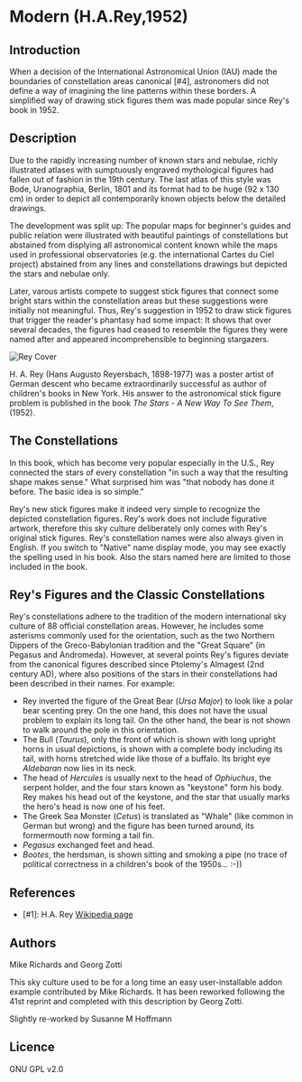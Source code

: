# Modern (H.A.Rey,1952)

## Introduction

When a decision of the International Astronomical Union (IAU) made the boundaries of constellation areas canonical [#4], astronomers did not define a way of imagining the line patterns within these borders. A simplified way of drawing stick figures them was made popular since Rey's book in 1952.   

## Description

Due to the rapidly increasing number of known stars and nebulae, richly illustrated atlases with sumptuously engraved mythological figures had fallen out of fashion in the 19th century. The last atlas of this style was Bode, Uranographia, Berlin, 1801 and its format had to be huge (92 x 130 cm) in order to depict all contemporarily known objects below the detailed drawings. 

The development was split up: The popular maps for beginner's guides and public relation were illustrated with beautiful paintings of constellations but abstained from displying all astronomical content known while the maps used in professional observatories (e.g. the international Cartes du Ciel project) abstained from any lines and constellations drawings but depicted the stars and nebulae only. 

Later, varous artists compete to suggest stick figures that connect some bright stars within the constellation areas but these suggestions were initially not meaningful. Thus, Rey's suggestion in 1952 to draw stick figures that trigger the reader's phantasy had some impact: It shows that over several decades, the figures had ceased to resemble the figures they were named after and appeared incomprehensible to beginning stargazers.

![Rey Cover](Rey_cover.webp)

H. A. Rey (Hans Augusto Reyersbach, 1898-1977) was a poster artist of German descent who became extraordinarily successful as author of children's books in New York. His answer to the astronomical stick figure problem is published in the book _The Stars - A New Way To See Them_, (1952).

## The Constellations

In this book, which has become very popular especially in the U.S., Rey connected the stars of every constellation "in such a way that the resulting shape makes sense." What surprised him was "that nobody has done it before. The basic idea is so simple." 

Rey's new stick figures make it indeed very simple to recognize the depicted constellation figures. Rey's work does not include figurative artwork, therefore this sky culture deliberately only comes with Rey's original stick figures. Rey's constellation names were also always given in English. If you switch to "Native" name display mode, you may see exactly the spelling used in his book. Also the stars named here are limited to those included in the book.

## Rey's Figures and the Classic Constellations

Rey's constellations adhere to the tradition of the modern international sky culture of 88 official constellation areas. However, he includes some asterisms commonly used for the orientation, such as the two Northern Dippers of the Greco-Babylonian tradition and the "Great Square" (in Pegasus and Andromeda). However, at several points Rey's figures deviate from the canonical figures described since Ptolemy's Almagest (2nd century AD), where also positions of the stars in their constellations had been described in their names. For example:

*    Rey inverted the figure of the Great Bear (_Ursa Major_) to look like a polar bear scenting prey. On the one hand, this does not have the usual problem to explain its long tail. On the other hand, the bear is not shown to walk around the pole in this orientation.
*   The Bull (_Taurus_), only the front of which is shown with long upright horns in usual depictions, is shown with a complete body including its tail, with horns stretched wide like those of a buffalo. Its bright eye _Aldebaran_ now lies in its neck.
*   The head of _Hercules_ is usually next to the head of _Ophiuchus_, the serpent holder, and the four stars known as "keystone" form his body. Rey makes his head out of the keystone, and the star that usually marks the hero's head is now one of his feet.
*   The Greek Sea Monster (_Cetus_) is translated as "Whale" (like common in German but wrong) and the figure has been turned around, its formermouth now forming a tail fin. 
*   _Pegasus_ exchanged feet and head.
*   _Bootes_, the herdsman, is shown sitting and smoking a pipe (no trace of political correctness in a children's book of the 1950s... :-))

## References

 - [#1]: H.A. Rey [Wikipedia page](http://en.wikipedia.org/wiki/H._A._Rey)

## Authors

Mike Richards and Georg Zotti

This sky culture used to be for a long time an easy user-installable addon example contributed by Mike Richards. It has been reworked following the 41st reprint and completed with this description by Georg Zotti.

Slightly re-worked by Susanne M Hoffmann 

## Licence

GNU GPL v2.0
